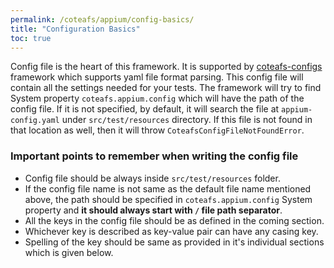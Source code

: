 ```yaml
---
permalink: /coteafs/appium/config-basics/
title: "Configuration Basics"
toc: true
---
```


Config file is the heart of this framework. It is supported by [coteafs-configs][config] framework which supports yaml file format parsing. This config file will contain all the settings needed for your tests. The framework will try to find System property `coteafs.appium.config` which will have the path of the config file. If it is not specified, by default, it will search the file at `appium-config.yaml` under `src/test/resources` directory. If this file is not found in that location as well, then it will throw `CoteafsConfigFileNotFoundError`.

### Important points to remember when writing the config file

* Config file should be always inside `src/test/resources` folder.
* If the config file name is not same as the default file name mentioned above, the path should be specified in `coteafs.appium.config` System property and **it should always start with `/` file path separator**.
* All the keys in the config file should be as defined in the coming section.
* Whichever key is described as key-value pair can have any casing key.
* Spelling of the key should be same as provided in it's individual sections which is given below.

[config]: https://github.com/WasiqB/coteafs-config
